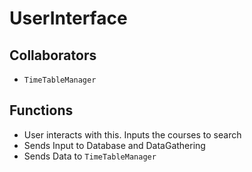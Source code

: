 # UserInterface

## Collaborators
* `TimeTableManager`

## Functions
* User interacts with this. Inputs the courses to search
* Sends Input to Database and DataGathering
* Sends Data to `TimeTableManager`

